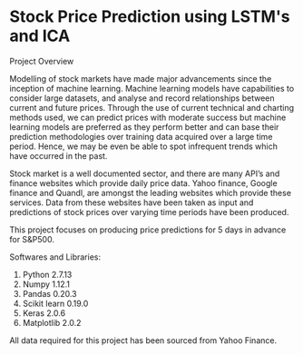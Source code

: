 # Stock Price Prediction using LSTM's and ICA
Project Overview

Modelling of stock markets have made major advancements since the inception of machine learning. Machine learning models have capabilities to consider large datasets, and analyse and record relationships between current and future prices. Through the use of current technical and charting methods used, we can predict prices with moderate success but machine learning models are preferred as they perform better and can base their prediction methodologies over training data acquired over a large time period. Hence, we may be even be able to spot infrequent trends which have occurred in the past. 

Stock market is a well documented sector, and there are many API’s and finance websites which provide daily price data. Yahoo finance, Google finance and Quandl, are amongst the leading websites which provide these services. Data from these websites have been taken as input and predictions of stock prices over varying time periods have been produced. 

This project focuses on producing price predictions for 5 days in advance for S&P500.

Softwares and Libraries:
1) Python 2.7.13
2) Numpy 1.12.1
3) Pandas 0.20.3
4) Scikit learn 0.19.0
5) Keras 2.0.6
6) Matplotlib 2.0.2

All data required for this project has been sourced from Yahoo Finance.
